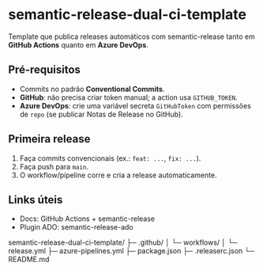 # semantic-release-dual-ci-template

Template que publica releases automáticos com semantic-release tanto em **GitHub Actions** quanto em **Azure DevOps**.

## Pré-requisitos

- Commits no padrão **Conventional Commits**.
- **GitHub**: não precisa criar token manual; a action usa `GITHUB_TOKEN`.
- **Azure DevOps**: crie uma variável secreta `GitHubToken` com permissões de `repo` (se publicar Notas de Release no GitHub).

## Primeira release

1. Faça commits convencionais (ex.: `feat: ...`, `fix: ...`).
2. Faça push para `main`.
3. O workflow/pipeline corre e cria a release automaticamente.

## Links úteis
- Docs: GitHub Actions + semantic-release  
- Plugin ADO: semantic-release-ado



semantic-release-dual-ci-template/
├─ .github/
│  └─ workflows/
│     └─ release.yml
├─ azure-pipelines.yml
├─ package.json
├─ .releaserc.json
└─ README.md
